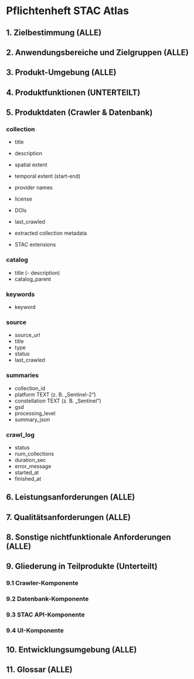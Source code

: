 # Pflichtenheft STAC Atlas

## 1. Zielbestimmung (ALLE)


## 2. Anwendungsbereiche und Zielgruppen (ALLE)


## 3. Produkt-Umgebung (ALLE)


## 4. Produktfunktionen (UNTERTEILT)


## 5. Produktdaten (Crawler & Datenbank)

### collection ###
- title
- description
- spatial extent
- temporal extent (start-end)
- provider names
- license 
- DOIs
- last_crawled
- extracted collection metadata

- STAC extensions 

### catalog ###
- title
(- description)
- catalog_parent 

### keywords ###

- keyword

### source ###
- source_url
- title
- type
- status
- last_crawled

### summaries ###
- collection_id	
- platform	TEXT	(z. B. „Sentinel-2“)
- constellation	TEXT	(z. B. „Sentinel“)
- gsd
- processing_level
- summary_json

### crawl_log ###
- status	
- num_collections
- duration_sec
- error_message	
- started_at
- finished_at



## 6. Leistungsanforderungen (ALLE)


## 7. Qualitätsanforderungen (ALLE)


## 8. Sonstige nichtfunktionale Anforderungen (ALLE)


## 9. Gliederung in Teilprodukte (Unterteilt)
### 9.1 Crawler-Komponente

### 9.2 Datenbank-Komponente

### 9.3 STAC API-Komponente

### 9.4 UI-Komponente


## 10. Entwicklungsumgebung (ALLE)


## 11. Glossar (ALLE)

